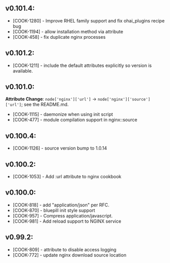 ## v0.101.4:

* [COOK-1280] - Improve RHEL family support and fix ohai_plugins
 recipe bug
* [COOK-1194] - allow installation method via attribute
* [COOK-458] - fix duplicate nginx processes

## v0.101.2:

* [COOK-1211] - include the default attributes explicitly so version
is available.

## v0.101.0:

**Attribute Change**: `node['nginx']['url']` -> `node['nginx']['source']['url']`; see the README.md.

* [COOK-1115] - daemonize when using init script
* [COOK-477] - module compilation support in nginx::source

## v0.100.4:

* [COOK-1126] - source version bump to 1.0.14

## v0.100.2:

* [COOK-1053] - Add :url attribute to nginx cookbook

## v0.100.0:

* [COOK-818] - add "application/json" per RFC.
* [COOK-870] - bluepill init style support
* [COOK-957] - Compress application/javascript.
* [COOK-981] - Add reload support to NGINX service

## v0.99.2:

* [COOK-809] - attribute to disable access logging
* [COOK-772] - update nginx download source location
